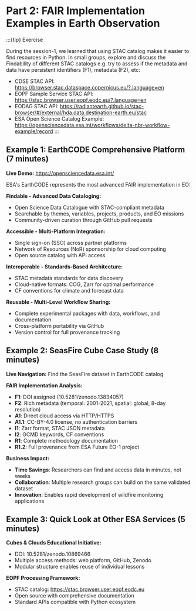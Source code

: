 # Part 2: FAIR Implementation Examples in Earth Observation 

:::{tip} Exercise
 
During the session-1, we learned that using STAC catalog makes it easier to find resources in Python. 
In small groups, explore and discuss the Findability of different STAC catalogs e.g. try to assess if the metadata and data have persistent identifiers (F1), metadata (F2), etc:

- CDSE STAC API: https://browser.stac.dataspace.copernicus.eu/?.language=en
- EOPF Sample Service STAC API: https://stac.browser.user.eopf.eodc.eu/?.language=en
- EODAG STAC API: https://radiantearth.github.io/stac-browser/#/external/hda.data.destination-earth.eu/stac
- ESA Open Science Catalog Example: https://opensciencedata.esa.int/workflows/delta-nbr-workflow-example/record
:::

## Example 1: EarthCODE Comprehensive Platform (7 minutes)

**Live Demo:** https://opensciencedata.esa.int/

ESA's EarthCODE represents the most advanced FAIR implementation in EO:

**Findable - Advanced Data Cataloging:**
- Open Science Data Catalogue with STAC-compliant metadata
- Searchable by themes, variables, projects, products, and EO missions
- Community-driven curation through GitHub pull requests

**Accessible - Multi-Platform Integration:**
- Single sign-on (SSO) across partner platforms
- Network of Resources (NoR) sponsorship for cloud computing
- Open source catalog with API access

**Interoperable - Standards-Based Architecture:**
- STAC metadata standards for data discovery
- Cloud-native formats: COG, Zarr for optimal performance
- CF conventions for climate and forecast data

**Reusable - Multi-Level Workflow Sharing:**
- Complete experimental packages with data, workflows, and documentation
- Cross-platform portability via GitHub
- Version control for full provenance tracking

## Example 2: SeasFire Cube Case Study (8 minutes)

**Live Navigation:** Find the SeasFire dataset in EarthCODE catalog

**FAIR Implementation Analysis:**
- **F1**: DOI assigned (10.5281/zenodo.13834057)
- **F2**: Rich metadata (temporal: 2001-2021, spatial: global, 8-day resolution)
- **A1**: Direct cloud access via HTTP/HTTPS
- **A1.1**: CC-BY-4.0 license, no authentication barriers
- **I1**: Zarr format, STAC JSON metadata
- **I2**: GCMD keywords, CF conventions
- **R1**: Complete methodology documentation
- **R1.2**: Full provenance from ESA Future EO-1 project

**Business Impact:**
- **Time Savings**: Researchers can find and access data in minutes, not weeks
- **Collaboration**: Multiple research groups can build on the same validated dataset
- **Innovation**: Enables rapid development of wildfire monitoring applications

## Example 3: Quick Look at Other ESA Services (5 minutes)

**Cubes & Clouds Educational Initiative:**
- DOI: 10.5281/zenodo.10869466
- Multiple access methods: web platform, GitHub, Zenodo
- Modular structure enables reuse of individual lessons

**EOPF Processing Framework:**
- STAC catalog: https://stac.browser.user.eopf.eodc.eu
- Open source with comprehensive documentation
- Standard APIs compatible with Python ecosystem

